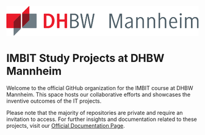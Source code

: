 ![DHBW Logo](/profile/img/logo.svg)

# IMBIT Study Projects at DHBW Mannheim

Welcome to the official GitHub organization for the IMBIT course at DHBW Mannheim. This space hosts our collaborative efforts and showcases the inventive outcomes of the IT projects.

Please note that the majority of repositories are private and require an invitation to access. For further insights and documentation related to these projects, visit our [Official Documentation Page](https://docs.brillianideas.com/).
